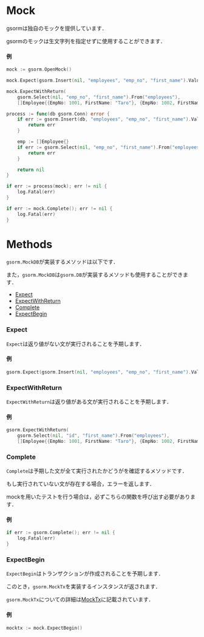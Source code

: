 # Mock
gsormは独自のモックを提供しています．

gsormのモックは生文字列を指定せずに使用することができます．

#### 例
```go
mock := gsorm.OpenMock()

mock.Expect(gsorm.Insert(nil, "employees", "emp_no", "first_name").Values(1001, "Taro"))

mock.ExpectWithReturn(
	gsorm.Select(nil, "emp_no", "first_name").From("employees"),
	[]Employee{{EmpNo: 1001, FirstName: "Taro"}, {EmpNo: 1002, FirstName: "Jiro"}})

process := func(db gsorm.Conn) error {
	if err := gsorm.Insert(db, "employees", "emp_no", "first_name").Values(1001, "Taro").Exec(); err != nil {
		return err
	}

	emp := []Employee{}
	if err := gsorm.Select(nil, "emp_no", "first_name").From("employees").Query(&emp); err != nil {
		return err
	}

	return nil
}

if err := process(mock); err != nil {
	log.Fatal(err)
}

if err := mock.Complete(); err != nil {
	log.Fatal(err)
}
```


# Methods
`gsorm.MockDB`が実装するメソッドは以下です．

また，`gsorm.MockDB`は`gsorm.DB`が実装するメソッドも使用することができます．

- [Expect](https://github.com/champon1020/gsorm/tree/main/docs/mock_ja.md#expect)
- [ExpectWithReturn](https://github.com/champon1020/gsorm/tree/main/docs/mock_ja.md#expectwithreturn)
- [Complete](https://github.com/champon1020/gsorm/tree/main/docs/mock_ja.md#complete)
- [ExpectBegin](https://github.com/champon1020/gsorm/tree/main/docs/mock_ja.md#expectbegin)


### Expect
`Expect`は返り値がない文が実行されることを予期します．

#### 例
```go
gsorm.Expect(gsorm.Insert(nil, "employees", "emp_no", "first_name").Values(1001, "Taro"))
```


### ExpectWithReturn
`ExpectWithReturn`は返り値がある文が実行されることを予期します．

#### 例
```go
gsorm.ExpectWithReturn(
	gsorm.Select(nil, "id", "first_name").From("employees"),
	[]Employee{{EmpNo: 1001, FirstName: "Taro"}, {EmpNo: 1002, FirstName: "Jiro"}})
```


### Complete
`Complete`は予期した文が全て実行されたかどうがを確認するメソッドです．

もし実行されていない文が存在する場合，エラーを返します．

mockを用いたテストを行う場合は，必ずこちらの関数を呼び出す必要があります．

#### 例
```go
if err := gsorm.Complete(); err != nil {
	log.Fatal(err)
}
```


### ExpectBegin
`ExpectBegin`はトランザクションが作成されることを予期します．

このとき，`gsorm.MockTx`を実装するインスタンスが返されます．

`gsorm.MockTx`についての詳細は[MockTx]()に記載されています．

#### 例
```go
mocktx := mock.ExpectBegin()
```
